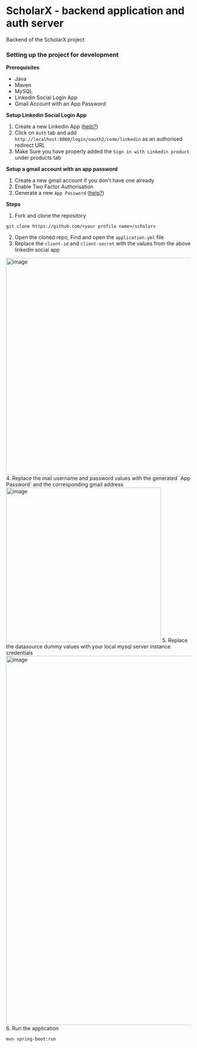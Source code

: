 # ScholarX - backend application and auth server 

Backend of the ScholarX project

### Setting up the project for development

**Prerequisites**
* Java 
* Maven
* MySQL
* Linkedin Social Login App
* Gmail Account with an App Password 

**Setup Linkedin Social Login App**

1. Create a new Linkedin App ([help?](https://docs.ultimatemember.com/article/142-social-login-linkedin-app-setup)) 
2. Click on `Auth` tab and add `http://localhost:8080/login/oauth2/code/linkedin` as an authorised redirect URL
3. Make Sure you have properly added the `Sign in with Linkedin product` under products tab

**Setup a gmail account with an app password**
1. Create a new gmail account if you don't have one already
2. Enable Two Factor Authorisation 
3. Generate a new `App Password` ([help?](https://support.google.com/mail/answer/185833?hl=en-GB)) 

**Steps**
1. Fork and clone the repository
```
git clone https://github.com/<your profile name>/scholarx
```
2. Open the cloned repo, Find and open the `application.yml` file
3. Replace the `client-id` and `client-secret` with the values from the above linkedin social app
<img width="592" alt="image" src="https://user-images.githubusercontent.com/45477334/116671426-8a0e3780-a9be-11eb-9b22-3de725ee3107.png">
4. Replace the mail username and password values with the generated `App Password` and the corresponding gmail address
<img width="422" alt="image" src="https://user-images.githubusercontent.com/45477334/116671690-dbb6c200-a9be-11eb-9882-7e4a649729b7.png">
5. Replace the datasource dummy values with your local mysql server instance credentials
<img width="1007" alt="image" src="https://user-images.githubusercontent.com/45477334/116671874-17ea2280-a9bf-11eb-84b4-a21355a9df73.png">
6. Run the application 

```
mvn spring-boot:run
```
